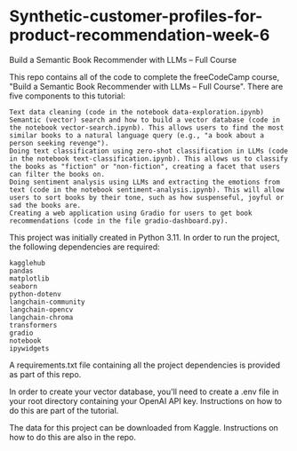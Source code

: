 # Synthetic-customer-profiles-for-product-recommendation-week-6


Build a Semantic Book Recommender with LLMs – Full Course

This repo contains all of the code to complete the freeCodeCamp course, "Build a Semantic Book Recommender with LLMs – Full Course". There are five components to this tutorial:

    Text data cleaning (code in the notebook data-exploration.ipynb)
    Semantic (vector) search and how to build a vector database (code in the notebook vector-search.ipynb). This allows users to find the most similar books to a natural language query (e.g., "a book about a person seeking revenge").
    Doing text classification using zero-shot classification in LLMs (code in the notebook text-classification.ipynb). This allows us to classify the books as "fiction" or "non-fiction", creating a facet that users can filter the books on.
    Doing sentiment analysis using LLMs and extracting the emotions from text (code in the notebook sentiment-analysis.ipynb). This will allow users to sort books by their tone, such as how suspenseful, joyful or sad the books are.
    Creating a web application using Gradio for users to get book recommendations (code in the file gradio-dashboard.py).

This project was initially created in Python 3.11. In order to run the project, the following dependencies are required:

    kagglehub
    pandas
    matplotlib
    seaborn
    python-dotenv
    langchain-community
    langchain-opencv
    langchain-chroma
    transformers
    gradio
    notebook
    ipywidgets

A requirements.txt file containing all the project dependencies is provided as part of this repo.

In order to create your vector database, you'll need to create a .env file in your root directory containing your OpenAI API key. Instructions on how to do this are part of the tutorial.

The data for this project can be downloaded from Kaggle. Instructions on how to do this are also in the repo.
